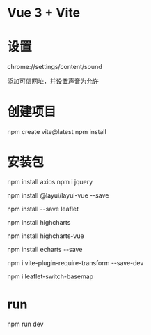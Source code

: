# Vue 3 + Vite

# 设置
chrome://settings/content/sound

添加可信网址，并设置声音为允许

# 创建项目
npm create vite@latest
npm install

# 安装包
npm install axios
npm i jquery 

npm install @layui/layui-vue --save

npm install --save leaflet

<!-- npm install --save leaflet.pm -->

npm install highcharts  

npm install highcharts-vue

<!-- npm i @panzhiyue/leaflet-canvaslabel

npm i @panzhiyue/leaflet-canvasmarker -->

<!-- npm install @turf/turf -->

<!-- npm install @turf/boolean-point-in-polygon -->

npm install echarts --save

npm i vite-plugin-require-transform --save-dev

npm i leaflet-switch-basemap


# run

npm run dev




